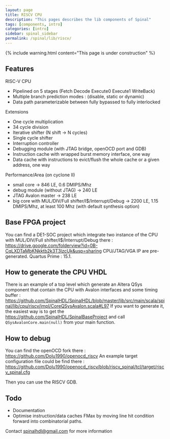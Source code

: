 ```yaml
---
layout: page
title: RISCV CPU
description: "This pages describes the lib components of Spinal"
tags: [components, intro]
categories: [intro]
sidebar: spinal_sidebar
permalink: /spinal/lib/riscv/
---
```


{% include warning.html content="This page is under construction" %}

## Features
RISC-V CPU

- Pipelined on 5 stages (Fetch Decode Execute0 Execute1 WriteBack)
- Multiple branch prediction modes : (disable, static or dynamic)
- Data path parameterizable between fully bypassed to fully interlocked

Extensions

- One cycle multiplication
- 34 cycle division
- Iterative shifter (N shift -> N cycles)
- Single cycle shifter
- Interruption controller
- Debugging module (with JTAG bridge, openOCD port and GDB)
- Instruction cache with wrapped burst memory interface, one way
- Data cache with instructions to evict/flush the whole cache or a given address, one way

Performance/Area (on cyclone II)

- small core -> 846 LE, 0.6 DMIPS/Mhz
- debug module (without JTAG) -> 240 LE
- JTAG Avalon master -> 238 LE
- big core with MUL/DIV/Full shifter/I$/Interrupt/Debug -> 2200 LE, 1.15 DMIPS/Mhz, at least 100 Mhz (with default synthesis option)

## Base FPGA project
You can find a DE1-SOC project which integrate two instance of the CPU with MUL/DIV/Full shifter/I$/Interrupt/Debug there :
https://drive.google.com/folderview?id=0B-CqLXDTaMbKNkktb2k3T3lzcUk&usp=sharing
CPU/JTAG/VGA IP are pre-generated.
Quartus Prime : 15.1.

## How to generate the CPU VHDL
There is an example of a top level which generate an Altera QSys component that contain the CPU with Avalon interfaces and some timing buffer :
https://github.com/SpinalHDL/SpinalHDL/blob/master/lib/src/main/scala/spinal/lib/cpu/riscv/impl/CoreQSysAvalon.scala#L97
If you want to generate it, the easiest way is to get the https://github.com/SpinalHDL/SpinalBaseProject and call `QSysAvalonCore.main(null)` from your main function.

## How to debug
You can find the openOCD fork there :
https://github.com/Dolu1990/openocd_riscv
An example target configuration file could be find there :
https://github.com/Dolu1990/openocd_riscv/blob/riscv_spinal/tcl/target/riscv_spinal.cfg

Then you can use the RISCV GDB.

## Todo
- Documentation
- Optimise instruction/data caches FMax by moving line hit condition forward into combinatorial paths.

Contact spinalhdl@gmail.com for more information
